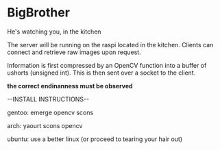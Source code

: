 BigBrother
==========

He's watching you, in the kitchen

The server will be running on the raspi located in the kitchen.
Clients can connect and retrieve raw images upon request.

Information is first compressed by an OpenCV function into a buffer of
ushorts (unsigned int). This is then sent over a socket to the client.

**the correct endinanness must be observed**

--INSTALL INSTRUCTIONS--

gentoo: emerge opencv scons

arch: yaourt scons opencv

ubuntu: use a better linux (or proceed to tearing your hair out)
